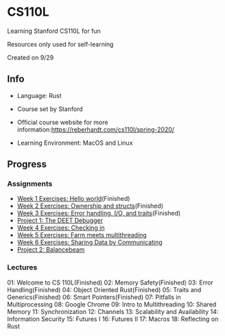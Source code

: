 # CS110L
Learning Stanford CS110L for fun

Resources only used for self-learning

Created on 9/29

## Info

- Language: Rust
- Course set by Stanford
- Official course website for more information:https://reberhardt.com/cs110l/spring-2020/

- Learning Environment: MacOS and Linux

## Progress

### Assignments

- [Week 1 Exercises: Hello world](https://reberhardt.com/cs110l/spring-2020/assignments/week-1-exercises/)(Finished)
- [Week 2 Exercises: Ownership and structs](https://reberhardt.com/cs110l/spring-2020/assignments/week-2-exercises/)(Finished)
- [Week 3 Exercises: Error handling, I/O, and traits](https://reberhardt.com/cs110l/spring-2020/assignments/week-3-exercises/)(Finished)
- [Project 1: The DEET Debugger](https://reberhardt.com/cs110l/spring-2020/assignments/project-1/)
- [Week 4 Exercises: Checking in](https://reberhardt.com/cs110l/spring-2020/assignments/week-4-exercises/)
- [Week 5 Exercises: Farm meets multithreading](https://reberhardt.com/cs110l/spring-2020/assignments/week-5-exercises/)
- [Week 6 Exercises: Sharing Data by Communicating](https://reberhardt.com/cs110l/spring-2020/assignments/week-6-exercises/)
- [Project 2: Balancebeam](https://reberhardt.com/cs110l/spring-2020/assignments/project-2/)

### Lectures

01: Welcome to CS 110L(Finished)
02: Memory Safety(Finished)
03: Error Handling(Finished)
04: Object Oriented Rust(Finished)
05: Traits and Generics(Finished)
06: Smart Pointers(Finished)
07: Pitfalls in Multiprocessing
08: Google Chrome
09: Intro to Multithreading
10: Shared Memory
11: Synchronization
12: Channels
13: Scalability and Availability
14: Information Security
15: Futures I
16: Futures II
17: Macros
18: Reflecting on Rust
